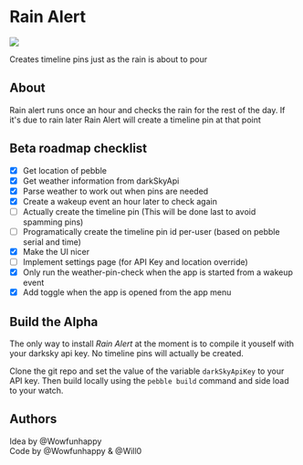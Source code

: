 # Rain Alert
![](https://img.shields.io/badge/Release_Status-Early_Alpha-cc4444.svg)    

Creates timeline pins just as the rain is about to pour

## About
Rain alert runs once an hour and checks the rain for the rest of the day. If it's due to rain later Rain Alert will create a timeline pin at that point

## Beta roadmap checklist

- [x] Get location of pebble
- [x] Get weather information from darkSkyApi
- [x] Parse weather to work out when pins are needed
- [x] Create a wakeup event an hour later to check again
- [ ] Actually create the timeline pin (This will be done last to avoid spamming pins)
- [ ] Programatically create the timeline pin id per-user (based on pebble serial and time)
- [X] Make the UI nicer
- [ ] Implement settings page (for API Key and location override)
- [X] Only run the weather-pin-check when the app is started from a wakeup event
- [X] Add toggle when the app is opened from the app menu

## Build the Alpha

The only way to install *Rain Alert* at the moment is to compile it youself with your darksky api key. No timeline pins will actually be created.

Clone the git repo and set the value of the variable `darkSkyApiKey` to your API key. Then build locally using the `pebble build` command and side load to your watch.

## Authors

Idea by @Wowfunhappy   
Code by @Wowfunhappy & @Will0
